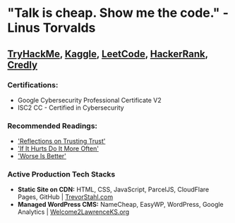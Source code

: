 # "Talk is cheap. Show me the code." - Linus Torvalds

## [TryHackMe](https://tryhackme.com/p/TrevorStahl), [Kaggle](https://www.kaggle.com/trevorstahl), [LeetCode](https://leetcode.com/u/tcs7890/), [HackerRank](https://www.hackerrank.com/profile/stahltrevor5), [Credly](https://www.credly.com/users/trevor-stahl.6c3db822)

### Certifications:
- Google Cybersecurity Professional Certificate V2
- ISC2 CC - Certified in Cybersecurity

### Recommended Readings:
- ['Reflections on Trusting Trust'](https://www.cs.cmu.edu/~rdriley/487/papers/Thompson_1984_ReflectionsonTrustingTrust.pdf)
- ['If It Hurts Do It More Often'](https://martinfowler.com/bliki/FrequencyReducesDifficulty.html)
- ['Worse Is Better'](https://www.dreamsongs.com/WIB.html)

### Active Production Tech Stacks
- **Static Site on CDN:** HTML, CSS, JavaScript, ParcelJS, CloudFlare Pages, GitHub | 
  [TrevorStahl.com](https://trevorstahl.com)
- **Managed WordPress CMS:** NameCheap, EasyWP, WordPress, Google Analytics | 
  [Welcome2LawrenceKS.org](https://welcome2lawrenceks.org/)
